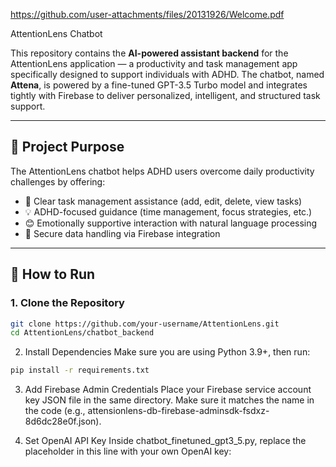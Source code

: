 https://github.com/user-attachments/files/20131926/Welcome.pdf

 AttentionLens Chatbot

This repository contains the **AI-powered assistant backend** for the AttentionLens application — a productivity and task management app specifically designed to support individuals with ADHD. The chatbot, named **Attena**, is powered by a fine-tuned GPT-3.5 Turbo model and integrates tightly with Firebase to deliver personalized, intelligent, and structured task support.

---

## 🎯 Project Purpose

The AttentionLens chatbot helps ADHD users overcome daily productivity challenges by offering:
- 📌 Clear task management assistance (add, edit, delete, view tasks)
- 💡 ADHD-focused guidance (time management, focus strategies, etc.)
- 😊 Emotionally supportive interaction with natural language processing
- 🔐 Secure data handling via Firebase integration


---

## 🚀 How to Run

### 1. Clone the Repository

```bash
git clone https://github.com/your-username/AttentionLens.git
cd AttentionLens/chatbot_backend
```
2. Install Dependencies
Make sure you are using Python 3.9+, then run:

```bash
pip install -r requirements.txt
```

3. Add Firebase Admin Credentials
Place your Firebase service account key JSON file in the same directory. Make sure it matches the name in the code (e.g., attensionlens-db-firebase-adminsdk-fsdxz-8d6dc28e0f.json).

4. Set OpenAI API Key
Inside chatbot_finetuned_gpt3_5.py, replace the placeholder in this line with your own OpenAI key:


